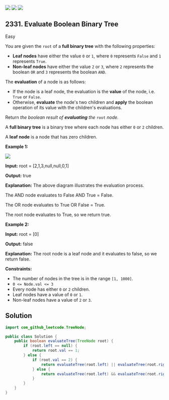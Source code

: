 [![](https://img.shields.io/github/stars/javadev/LeetCode-in-Java?label=Stars&style=flat-square)](https://github.com/javadev/LeetCode-in-Java)
[![](https://img.shields.io/github/forks/javadev/LeetCode-in-Java?label=Fork%20me%20on%20GitHub%20&style=flat-square)](https://github.com/javadev/LeetCode-in-Java/fork)
[![](https://img.shields.io/badge/-LeetCode%20in%20Kotlin-blue?style=flat-square)](https://github.com/javadev/LeetCode-in-Kotlin)

## 2331\. Evaluate Boolean Binary Tree

Easy

You are given the `root` of a **full binary tree** with the following properties:

*   **Leaf nodes** have either the value `0` or `1`, where `0` represents `False` and `1` represents `True`.
*   **Non-leaf nodes** have either the value `2` or `3`, where `2` represents the boolean `OR` and `3` represents the boolean `AND`.

The **evaluation** of a node is as follows:

*   If the node is a leaf node, the evaluation is the **value** of the node, i.e. `True` or `False`.
*   Otherwise, **evaluate** the node's two children and **apply** the boolean operation of its value with the children's evaluations.

Return _the boolean result of **evaluating** the_ `root` _node._

A **full binary tree** is a binary tree where each node has either `0` or `2` children.

A **leaf node** is a node that has zero children.

**Example 1:**

![](https://assets.leetcode.com/uploads/2022/05/16/example1drawio1.png)

**Input:** root = [2,1,3,null,null,0,1]

**Output:** true

**Explanation:** The above diagram illustrates the evaluation process.

The AND node evaluates to False AND True = False.

The OR node evaluates to True OR False = True.

The root node evaluates to True, so we return true.

**Example 2:**

**Input:** root = [0]

**Output:** false

**Explanation:** The root node is a leaf node and it evaluates to false, so we return false. 

**Constraints:**

*   The number of nodes in the tree is in the range `[1, 1000]`.
*   `0 <= Node.val <= 3`
*   Every node has either `0` or `2` children.
*   Leaf nodes have a value of `0` or `1`.
*   Non-leaf nodes have a value of `2` or `3`.

## Solution

```java
import com_github_leetcode.TreeNode;

public class Solution {
    public boolean evaluateTree(TreeNode root) {
        if (root.left == null) {
            return root.val == 1;
        } else {
            if (root.val == 2) {
                return evaluateTree(root.left) || evaluateTree(root.right);
            } else {
                return evaluateTree(root.left) && evaluateTree(root.right);
            }
        }
    }
}
```